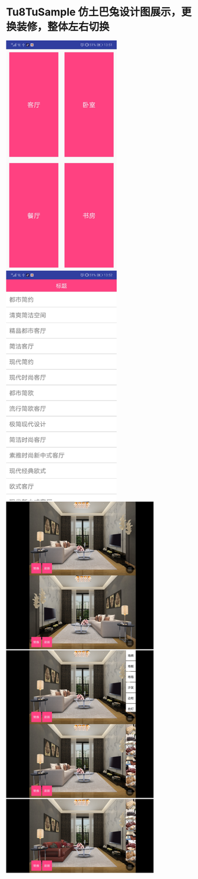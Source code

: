 # Tu8TuSample  仿土巴兔设计图展示，更换装修，整体左右切换
<img src="https://github.com/scalling/Tu8TuSample/blob/master/screenshot/Screenshot_1.jpg" width = "300" align="left"/>
<img src="https://github.com/scalling/Tu8TuSample/blob/master/screenshot/Screenshot_2.jpg" width = "300" />
<img src="https://github.com/scalling/Tu8TuSample/blob/master/screenshot/Screenshot_3.jpg" width = "400" align="left"/>
<img src="https://github.com/scalling/Tu8TuSample/blob/master/screenshot/Screenshot_4.jpg" width = "400" />
<img src="https://github.com/scalling/Tu8TuSample/blob/master/screenshot/Screenshot_5.jpg" width = "400" align="left"/>
<img src="https://github.com/scalling/Tu8TuSample/blob/master/screenshot/Screenshot_6.jpg" width = "400"/>
<img src="https://github.com/scalling/Tu8TuSample/blob/master/screenshot/Screenshot_7.jpg" width = "400"/>
